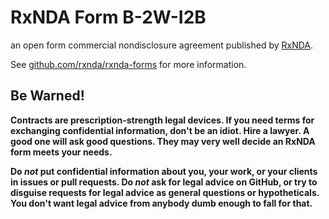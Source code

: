 # RxNDA Form B-2W-I2B

an open form commercial nondisclosure agreement published by [RxNDA](https://rxnda.com).

See [github.com/rxnda/rxnda-forms](https://github.com/rxnda/rxnda-forms) for more information.

## Be Warned!

**Contracts are prescription-strength legal devices.  If you need terms for exchanging confidential information, don't be an idiot.  Hire a lawyer.  A good one will ask good questions.  They may very well decide an RxNDA form meets your needs.**

**Do _not_ put confidential information about you, your work, or your clients in issues or pull requests.  Do _not_ ask for legal advice on GitHub, or try to disguise requests for legal advice as general questions or hypotheticals.  You don't want legal advice from anybody dumb enough to fall for that.**

